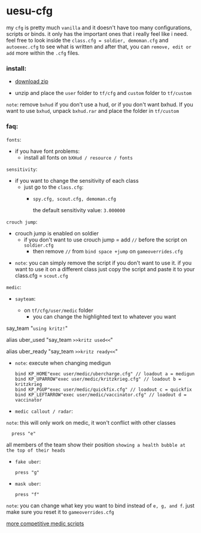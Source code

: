 # uesu-cfg

my `cfg` is pretty much `vanilla` and it doesn't have too many configurations, scripts or binds. it only has the important ones that i really feel like i need. feel free to look inside the `class.cfg = soldier, demoman.cfg` and `autoexec.cfg` to see what is written and after that, you can `remove, edit or add` more within the `.cfg` files.


<h3>install:
</h3>

* [download zip](https://github.com/uesu/cfg/archive/master.zip)

* unzip and place the `user` folder to `tf/cfg` and `custom` folder to `tf/custom`

`note`: remove `bxhud` if you don't use a hud, or if you don't want bxhud. If you want to use `bxhud`, unpack `bxhud.rar` and place the folder in `tf/custom`

<h3>faq:
</h3>

 `fonts`:

- if you have font problems: 
  - install all fonts on 
`bXHud / resource / fonts`

`sensitivity`:

- if you want to change the sensitivity of each class 
  - just go to the `class.cfg`: 
    - `spy.cfg, scout.cfg, demoman.cfg`
    
      the default sensitivity value: `3.000000`

`crouch jump`:

- crouch jump is enabled on soldier
  - if you don't want to use crouch jump = add `//` before the script on `soldier.cfg` 
    - then remove `//` from `bind space +jump` on `gameoverrides.cfg`

* `note`: you can simply remove the script if you don't want to use it. if you want to use it on a different class just copy the script and paste it to your class.cfg = `scout.cfg`
 
`medic`:

* `sayteam`:

  - on `tf/cfg/user/medic` folder
    - you can change the highlighted text to whatever you want

say_team "`using kritz!`"

alias uber_used "say_team `>>kritz used<<`"

alias uber_ready "say_team `>>kritz ready<<`"

* `note`: execute when changing medigun

      bind KP_HOME"exec user/medic/ubercharge.cfg" // loadout a = medigun
      bind KP_UPARROW"exec user/medic/kritzkrieg.cfg" // loadout b = kritzkrieg
      bind KP_PGUP"exec user/medic/quickfix.cfg" // loadout c = quickfix
      bind KP_LEFTARROW"exec user/medic/vaccinator.cfg" // loadout d = vaccinator
      
* `medic callout / radar`:

`note`: this will only work on medic, it won't conflict with other classes

      press "e"

all members of the team show their position `showing a health bubble at the top of their heads`
        
* `fake uber`:

      press "g"

* `mask uber`:

      press "f"
  
`note`: you can change what key you want to bind instead of `e, g, and f`. just make sure you reset it to `gameoverrides.cfg`

[more competitive medic scripts](https://gist.github.com/marcinof/2981918)
